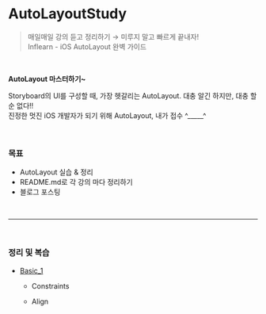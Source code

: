# AutoLayoutStudy

> 매일매일 강의 듣고 정리하기 → 미루지 말고 빠르게 끝내자!  
> Inflearn - iOS AutoLayout 완벽 가이드

<br>

**AutoLayout 마스터하기~**  

Storyboard의 UI를 구성할 때, 가장 헷갈리는 AutoLayout. 대충 알긴 하지만, 대충 할 순 없다!!  
진정한 멋진 iOS 개발자가 되기 위해 AutoLayout, 내가 접수 ^_____^  

<Br>

### 목표

- AutoLayout 실습 & 정리
- README.md로 각 강의 마다 정리하기
- 블로그 포스팅

<Br>

---

<br>

### 정리 및 복습

* [Basic_1](https://github.com/donnyrla10/AutoLayoutStudy/blob/main/AutoLayoutStudy/Basic_1.md)

    - Constraints

    - Align
    
    
    
